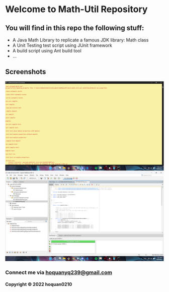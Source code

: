 # Welcome to Math-Util Repository
## You will find in this repo the following stuff:
* A Java Math Library to replicate a famous JDK library: Math class
* A Unit Testing test script using JUnit framework
* A build script using Ant build tool
* ...

## Screenshots
![Build Progress](https://github.com/hoquan0210/math-util-ant-se1615/blob/main/screenshots/ant-cmd.png)
![Source Code](https://github.com/hoquan0210/math-util-ant-se1615/blob/main/screenshots/screen-source-code-junit.png)

### Connect me via hoquanyq239@gmail.com
#### Copyright &#169; 2022 hoquan0210